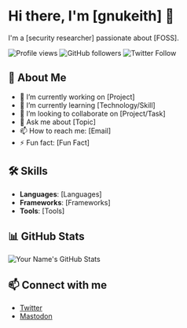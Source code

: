 # Hi there, I'm [gnukeith] 👋

I'm a [security researcher] passionate about [FOSS]. 

![Profile views](https://img.shields.io/github/watchers/gnukeith/gnukeith?label=Profile%20views&style=social)
![GitHub followers](https://img.shields.io/github/followers/gnukeith?label=Follow&style=social)
![Twitter Follow](https://img.shields.io/twitter/follow/gnukeith?style=social)

## 🚀 About Me

- 🔭 I’m currently working on [Project]
- 🌱 I’m currently learning [Technology/Skill]
- 👯 I’m looking to collaborate on [Project/Task]
- 💬 Ask me about [Topic]
- 📫 How to reach me: [Email]
- ⚡ Fun fact: [Fun Fact]

## 🛠️ Skills

- **Languages**: [Languages]
- **Frameworks**: [Frameworks]
- **Tools**: [Tools]

## 📊 GitHub Stats

![Your Name's GitHub Stats](https://github-readme-stats.vercel.app/api?username=gnukeith&show_icons=true&theme=radical)

## 📫 Connect with me

- [Twitter](https://x.com/gnukeith)
- [Mastodon](https://mastodon.social/@keith684)



